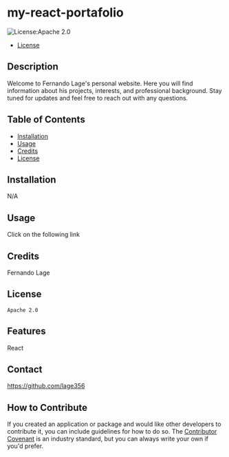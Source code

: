 # my-react-portafolio

![License:Apache 2.0](https://img.shields.io/badge/License-Apache_2.0-blue.svg)

- [License](#license)

## Description

Welcome to Fernando Lage's personal website. Here you will find information about his projects, interests, and professional background. Stay tuned for updates and feel free to reach out with any questions.

## Table of Contents

- [Installation](#installation)
- [Usage](#usage)
- [Credits](#credits)
- [License](#license)

## Installation

N/A

## Usage

Click on the following link

## Credits

Fernando Lage

## License

    Apache 2.0

## Features

React

## Contact

https://github.com/lage356

## How to Contribute

If you created an application or package and would like other developers to contribute it, you can include guidelines for how to do so. The [Contributor Covenant](https://www.contributor-covenant.org/) is an industry standard, but you can always write your own if you'd prefer.
